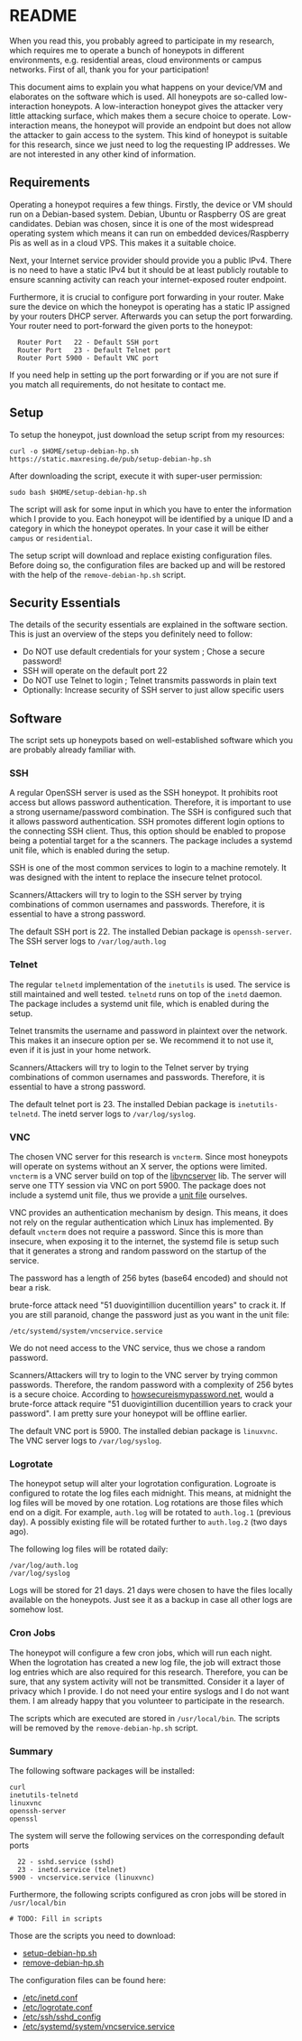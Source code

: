 # README

When you read this, you probably agreed to participate in my research, which
requires me to operate a bunch of honeypots in different environments, e.g.
residential areas, cloud environments or campus networks. First of all, thank
you for your participation!

This document aims to explain you what happens on your device/VM and elaborates
on the software which is used. All honeypots are so-called low-interaction
honeypots. A low-interaction honeypot gives the attacker very little attacking
surface, which makes them a secure choice to operate. Low-interaction means, the
honeypot will provide an endpoint but does not allow the attacker to gain access
to the system. This kind of honeypot is suitable for this research, since we
just need to log the requesting IP addresses. We are not interested in any other
kind of information.


## Requirements

Operating a honeypot requires a few things. Firstly, the device or VM should run
on a Debian-based system. Debian, Ubuntu or Raspberry OS are great candidates.
Debian was chosen, since it is one of the most widespread operating system which
means it can run on embedded devices/Raspberry Pis as well as in a cloud VPS.
This makes it a suitable choice.

Next, your Internet service provider should provide you a public IPv4. There is
no need to have a static IPv4 but it should be at least publicly routable to
ensure scanning activity can reach your internet-exposed router endpoint.

Furthermore, it is crucial to configure port forwarding in your router. Make
sure the device on which the honeypot is operating has a static IP assigned by
your routers DHCP server. Afterwards you can setup the port forwarding. Your
router need to port-forward the given ports to the honeypot:

```
  Router Port   22 - Default SSH port
  Router Port   23 - Default Telnet port
  Router Port 5900 - Default VNC port
```

If you need help in setting up the port forwarding or if you are not sure if you
match all requirements, do not hesitate to contact me.


## Setup

To setup the honeypot, just download the setup script from my resources:

```
curl -o $HOME/setup-debian-hp.sh https://static.maxresing.de/pub/setup-debian-hp.sh
```

After downloading the script, execute it with super-user permission:

```
sudo bash $HOME/setup-debian-hp.sh
```

The script will ask for some input in which you have to enter the information
which I provide to you. Each honeypot will be identified by a unique ID and a
category in which the honeypot operates. In your case it will be either `campus`
or `residential`.

The setup script will download and replace existing configuration files. Before
doing so, the configuration files are backed up and will be restored with the
help of the `remove-debian-hp.sh` script.


## Security Essentials

The details of the security essentials are explained in the software section.
This is just an overview of the steps you definitely need to follow:

 * Do NOT use default credentials for your system ; Chose a secure password!
 * SSH will operate on the default port 22
 * Do NOT use Telnet to login ; Telnet transmits passwords in plain text
 * Optionally: Increase security of SSH server to just allow specific users


## Software

The script sets up honeypots based on well-established software which you are
probably already familiar with.


### SSH

A regular OpenSSH server is used as the SSH honeypot. It prohibits root access
but allows password authentication. Therefore, it is important to use a strong
username/password combination. The SSH is configured such that it allows
password authentication. SSH promotes different login options to the connecting
SSH client. Thus, this option should be enabled to propose being a potential
target for a the scanners. The package includes a systemd unit file, which is
enabled during the setup.

SSH is one of the most common services to login to a machine remotely. It was
designed with the intent to replace the insecure telnet protocol.

Scanners/Attackers will try to login to the SSH server by trying combinations of
common usernames and passwords. Therefore, it is essential to have a strong
password.

The default SSH port is 22. The installed Debian package is `openssh-server`.
The SSH server logs to `/var/log/auth.log`


### Telnet


The regular `telnetd` implementation of the `inetutils` is used. The service is
still maintained and well tested. `telnetd` runs on top of the `inetd` daemon.
The package includes a systemd unit file, which is enabled during the setup.

Telnet transmits the username and password in plaintext over the network. This
makes it an insecure option per se. We recommend it to not use it, even if it is
just in your home network.

Scanners/Attackers will try to login to the Telnet server by trying combinations
of common usernames and passwords. Therefore, it is essential to have a strong
password.

The default telnet port is 23. The installed Debian package is
`inetutils-telnetd`. The inetd server logs to `/var/log/syslog`.


### VNC

The chosen VNC server for this research is `vncterm`. Since most honeypots will
operate on systems without an X server, the options were limited. `vncterm` is
a VNC server build on top of the [libvncserver](http://libvnc.github.io/) lib.
The server will serve one TTY session via VNC on port 5900. The package does not
include a systemd unit file, thus we provide a
[unit file](https://static.maxresing.de/pub/vncservice) ourselves.

VNC provides an authentication mechanism by design. This means, it does not rely
on the regular authentication which Linux has implemented. By default `vncterm`
does not require a password. Since this is more than insecure, when exposing it
to the internet, the systemd file is setup such that it generates a strong and
random password on the startup of the service.

The password has a length of 256
bytes (base64 encoded) and should not bear a risk.

brute-force attack need "51 duovigintillion ducentillion years" to crack it.
If you are still paranoid, change the password just as you want in the unit file:

```
/etc/systemd/system/vncservice.service
```

We do not need access to the VNC service, thus we chose a random password.

Scanners/Attackers will try to login to the VNC server by trying common
passwords. Therefore, the random password with a complexity of 256 bytes is a
secure choice. According to [howsecureismypassword.net](https://howsecureismypassword.net/),
would a brute-force attack require "51 duovigintillion ducentillion years to
crack your password". I am pretty sure your honeypot will be offline earlier.

The default VNC port is 5900. The installed debian package is `linuxvnc`. The
VNC server logs to `/var/log/syslog`.


### Logrotate

The honeypot setup will alter your logrotation configuration. Logroate is
configured to rotate the log files each midnight. This means, at midnight the
log files will be moved by one rotation. Log rotations are those files which end
on a digit. For example, `auth.log` will be rotated to `auth.log.1` (previous
day). A possibly existing file will be rotated further to `auth.log.2` (two days
ago).

The following log files will be rotated daily:

```
/var/log/auth.log
/var/log/syslog
```

Logs will be stored for 21 days. 21 days were chosen to have the files locally
available on the honeypots. Just see it as a backup in case all other logs are
somehow lost.


### Cron Jobs

The honeypot will configure a few cron jobs, which will run each night. When the
logrotation has created a new log file, the job will extract those log entries
which are also required for this research. Therefore, you can be sure, that any
system activity will not be transmitted. Consider it a layer of privacy which I
provide. I do not need your entire syslogs and I do not want them. I am already
happy that you volunteer to participate in the research.

The scripts which are executed are stored in `/usr/local/bin`. The scripts will
be removed by the `remove-debian-hp.sh` script.


### Summary

The following software packages will be installed:

```
curl
inetutils-telnetd
linuxvnc
openssh-server
openssl

```

The system will serve the following services on the corresponding default ports

```
  22 - sshd.service (sshd)
  23 - inetd.service (telnet)
5900 - vncservice.service (linuxvnc)
```

Furthermore, the following scripts configured as cron jobs will be stored in
`/usr/local/bin`

```
# TODO: Fill in scripts
```

Those are the scripts you need to download:

 * [setup-debian-hp.sh](https://static.maxresing.de/pub/setup-debian-hp.sh)
 * [remove-debian-hp.sh](https://static.maxresing.de/pub/setup-debian-hp.sh)

The configuration files can be found here:

 * [/etc/inetd.conf](https://static.maxresing.de/pub/inetd.conf)
 * [/etc/logrotate.conf](https://static.maxresing.de/pub/logrotate.conf)
 * [/etc/ssh/sshd_config](https://static.maxresing.de/pub/sshd_config)
 * [/etc/systemd/system/vncservice.service](https://static.maxresing.de/pub/vncservice)

